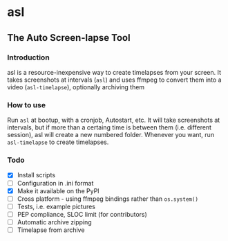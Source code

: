 # asl
## The Auto Screen-lapse Tool

### Introduction

asl is a resource-inexpensive way to create timelapses from your screen. It takes screenshots at intervals (`asl`) and uses ffmpeg to convert them into a video (`asl-timelapse`), optionally archiving them

### How to use

Run `asl` at bootup, with a cronjob, Autostart, etc. It will take screenshots at intervals, but if more than a certaing time is between them (i.e. different session), asl will create a new numbered folder. Whenever you want, run `asl-timelapse` to create timelapses.

### Todo

 - [X] Install scripts
 - [ ] Configuration in .ini format
 - [X] Make it available on the PyPI
 - [ ] Cross platform - using ffmpeg bindings rather than `os.system()`
 - [ ] Tests, i.e. example pictures
 - [ ] PEP compliance, SLOC limit (for contributors)
 - [ ] Automatic archive zipping 
 - [ ] Timelapse from archive
